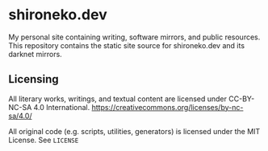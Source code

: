 # shironeko.dev
My personal site containing writing, software mirrors, and public resources.
This repository contains the static site source for shironeko.dev and its darknet mirrors.

## Licensing
All literary works, writings, and textual content are licensed under CC-BY-NC-SA 4.0 International. 
https://creativecommons.org/licenses/by-nc-sa/4.0/ 

All original code (e.g. scripts, utilities, generators) is licensed under the MIT License. 
See `LICENSE`
